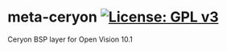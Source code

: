 meta-ceryon [![License: GPL v3](https://img.shields.io/badge/License-GPLv3-blue.svg)](https://www.gnu.org/licenses/gpl-3.0)
===========
Ceryon BSP layer for Open Vision 10.1
